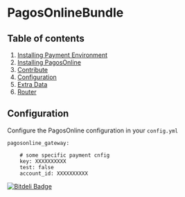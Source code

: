 PagosOnlineBundle
=====


Table of contents
-----

1.  [Installing Payment Environment](https://gist.github.com/paymentsuite/6771947#file-configure-payfony-environment-md)
2.  [Installing PagosOnline](https://gist.github.com/paymentsuite/6771869#file-install-platform-md)
3.  [Contribute](http://github.com/paymentsuite/PaymentCoreBundle/blob/master/Resources/docs/contribute.md)
4.  [Configuration](#configuration)
5.  [Extra Data](#extra-data)
6.  [Router](#router)

Configuration
-----

Configure the PagosOnline configuration in your `config.yml`

    pagosonline_gateway:

        # some specific payment cnfig
        key: XXXXXXXXXX
        test: false
        account_id: XXXXXXXXXX
        


[![Bitdeli Badge](https://d2weczhvl823v0.cloudfront.net/PaymentSuite/pagosonlinegatewaybundle/trend.png)](https://bitdeli.com/free "Bitdeli Badge")

